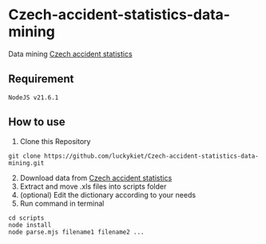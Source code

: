 # Czech-accident-statistics-data-mining

Data mining [Czech accident statistics](https://www.policie.cz/clanek/statistika-nehodovosti-900835.aspx)

## Requirement

```
NodeJS v21.6.1
```

## How to use

1. Clone this Repository

```
git clone https://github.com/luckykiet/Czech-accident-statistics-data-mining.git
```

2. Download data from [Czech accident statistics](https://www.policie.cz/clanek/statistika-nehodovosti-900835.aspx)
3. Extract and move .xls files into scripts folder
4. (optional) Edit the dictionary according to your needs
5. Run command in terminal

```
cd scripts
node install
node parse.mjs filename1 filename2 ...
```
